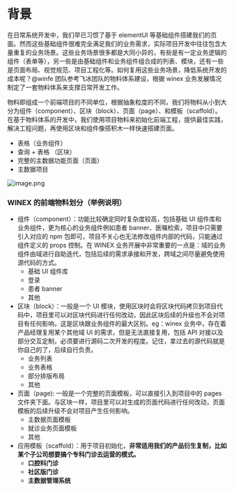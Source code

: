 # 背景

在日常系统开发中，我们早已习惯了基于 elementUI 等基础组件搭建我们的页面。然而这些基础组件很难完全满足我们的业务需求，实际项目开发中往往包含大量重复的业务场景。这些业务场景很多都是大同小异的，有些是有一定业务逻辑的组件（表单等），另一些是由基础组件和业务组件组合成的列表、模块，还有一些是页面布局、视觉规范、项目工程化等。如何复用这些业务场景，降低系统开发的成本呢？@winfe 团队参考飞冰团队的物料体系建设，根据 winex 业务发展情况制定了一套物料体系来支撑日常开发工作。
​

物料即组成一个前端项目的不同单位，根据抽象粒度的不同，我们将物料从小到大分为组件（component）、区块（block）、页面（page）、和模板（scaffold）。在基于物料体系的开发中，我们使用项目物料来初始化前端工程，提供最佳实践，解决工程问题，再使用区块和组件像搭积木一样快速搭建页面。

- 表格（业务组件）
- 查询 + 表格 （区块）
- 完整的主数据功能页面（页面）
- 主数据项目

![image.png](/winex-material-doc/material.png)

### WINEX 的前端物料划分（举例说明）

- 组件（component）：功能比较确定同时复杂度较高，包括基础 UI 组件库和业务组件，更为核心的业务组件例如患者 banner、医嘱检索，项目中只需要引入对应的 npm 包即可，项目不关心也无法修改组件内部的代码，只能通过组件定义的 props 控制。在 WINEX 业务开展中非常重要的一点是：域的业务组件由域进行自助迭代，包括后续的需求承接和开发，跨域之间尽量避免使用源代码的方式。
  - 基础 UI 组件库
  - 登录
  - 患者 banner
  - 其他
- 区块（block）：一般是一个 UI 模块，使用区块时会将区块代码拷贝到项目代码中，项目里可以对区块代码进行任何改动，因此区块后续的升级也不会对项目有任何影响，这是区块跟业务组件的最大区别。eg：winex 业务中，存在着产品经理复用某个其他域 UI 的需求，但是无法直接复用，包括 API 对接以及部分交互定制，必须要进行源码二次开发的程度。记住，拿过去的源代码就是你自己的了，后续自行负责。
  - 业务列表
  - 业务表格
  - 部分排版布局
  - 其他
- 页面（page): 一般是一个完整的页面模板，可以直接引入到项目中的 pages 文件夹下面。与区块一样，项目里可以对生成的页面代码进行任何改动，页面模板的后续升级不会对项目产生任何影响。
  - 主数据页面模板
  - 就诊业务页面模板
  - 其他
- 应用模板（scaffold）：用于项目初始化，**非常适用我们的产品衍生复制，比如某个子公司想要搞个专科门诊去运营的模式。**
  - **口腔科门诊**
  - **社区版门诊**
  - **主数据管理系统**
